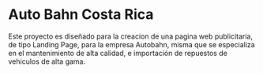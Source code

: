 # Auto Bahn Costa Rica
Este proyecto es diseñado para la creacion de una pagina web publicitaria, de tipo Landing Page, para la empresa Autobahn, misma que se especializa en el mantenimiento de alta calidad, e importación de repuestos de vehiculos de alta gama.